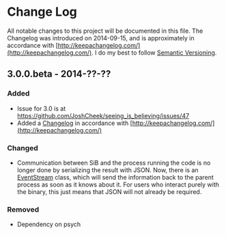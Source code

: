 # Change Log
All notable changes to this project will be documented in this file.
The Changelog was introduced on 2014-09-15, and is approximately in
accordance with [http://keepachangelog.com/](http://keepachangelog.com/).
I do my best to follow [Semantic Versioning](http://semver.org/).

## 3.0.0.beta - 2014-??-??
### Added
- Issue for 3.0 is at https://github.com/JoshCheek/seeing_is_believing/issues/47
- Added a [Changelog](Changelog.md) in accordance with [http://keepachangelog.com/](http://keepachangelog.com/)

### Changed
- Communication between SiB and the process running the code is no longer done by
  serializing the result with JSON. Now, there is an
  [EventStream](https://github.com/JoshCheek/seeing_is_believing/blob/4b9134ca45e001ebe5f139384bd1beee98b5e371/lib/seeing_is_believing/event_stream.rb)
  class, which will send the information back to the parent process as soon as it
  knows about it. For users who interact purely with the binary, this just means that
  JSON will not already be required.

### Removed
- Dependency on psych

